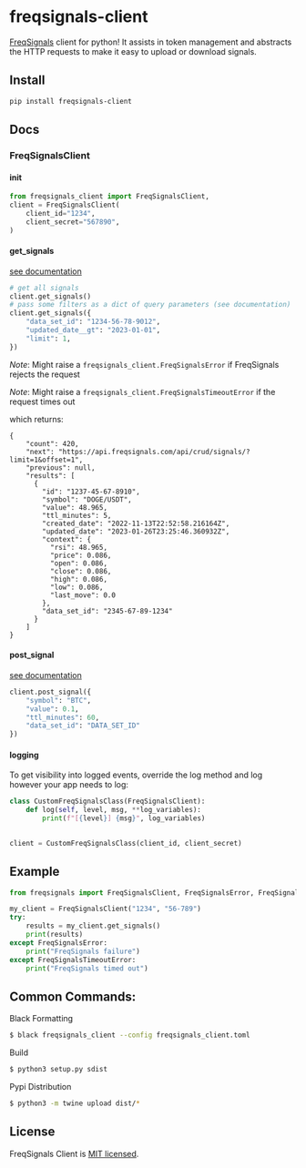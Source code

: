 # freqsignals-client

[FreqSignals](https://freqsignals.com) client for python! It assists in token management and abstracts the HTTP requests to make it easy to upload or download signals.

## Install

```bash
pip install freqsignals-client
```

## Docs

### FreqSignalsClient

#### init
```python
from freqsignals_client import FreqSignalsClient,
client = FreqSignalsClient(
    client_id="1234",
    client_secret="567890",
)
```

#### get_signals
[see documentation](https://freqsignals.com/documentation#oauth2-api-token-integration)

```python
# get all signals
client.get_signals()
# pass some filters as a dict of query parameters (see documentation)
client.get_signals({
    "data_set_id": "1234-56-78-9012",
    "updated_date__gt": "2023-01-01",
    "limit": 1,
})
```

_Note_: Might raise a `freqsignals_client.FreqSignalsError` if FreqSignals rejects the request

_Note_: Might raise a `freqsignals_client.FreqSignalsTimeoutError` if the request times out

which returns:
```
{
    "count": 420,
    "next": "https://api.freqsignals.com/api/crud/signals/?limit=1&offset=1",
    "previous": null,
    "results": [
      {
        "id": "1237-45-67-8910",
        "symbol": "DOGE/USDT",
        "value": 48.965,
        "ttl_minutes": 5,
        "created_date": "2022-11-13T22:52:58.216164Z",
        "updated_date": "2023-01-26T23:25:46.360932Z",
        "context": {
          "rsi": 48.965,
          "price": 0.086,
          "open": 0.086,
          "close": 0.086,
          "high": 0.086,
          "low": 0.086,
          "last_move": 0.0
        },
        "data_set_id": "2345-67-89-1234"
      }
    ]
}
```

#### post_signal
[see documentation](https://freqsignals.com/documentation#oauth2-api-token-integration)

```python
client.post_signal({
    "symbol": "BTC",
    "value": 0.1,
    "ttl_minutes": 60,
    "data_set_id": "DATA_SET_ID"
})
```

#### logging
To get visibility into logged events, override the log method and log however your app needs to log:
```python
class CustomFreqSignalsClass(FreqSignalsClient):
    def log(self, level, msg, **log_variables):
        print(f"[{level}] {msg}", log_variables)
        

client = CustomFreqSignalsClass(client_id, client_secret)
```

## Example
```python
from freqsignals import FreqSignalsClient, FreqSignalsError, FreqSignalsTimeoutError

my_client = FreqSignalsClient("1234", "56-789")
try:
    results = my_client.get_signals()
    print(results)
except FreqSignalsError:
    print("FreqSignals failure")
except FreqSignalsTimeoutError:
    print("FreqSignals timed out")
```

## Common Commands:

Black Formatting
```bash
$ black freqsignals_client --config freqsignals_client.toml
```

Build
```bash
$ python3 setup.py sdist
```

Pypi Distribution
```bash
$ python3 -m twine upload dist/*
```

## License

FreqSignals Client is [MIT licensed](./LICENSE).
